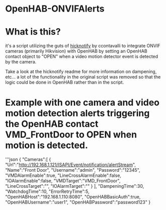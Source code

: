# OpenHAB-ONVIFAlerts

# What is this?
it's a script utilizing the guts of [hicknotify](https://github.com/ccontavalli/hicknotify) by ccontavalli to integrate ONVIF cameras (primarily Hikvision) with OpenHAB by setting an OpenHAB contact object to "OPEN" when a video motion detector event is detected by the camera.

Take a look at the hicknotify readme for more information on dampening, etc... a lot of the functionality in the original script was removed so that the logic could be done in OpenHAB rather than in the script.

# Example with one camera and video motion detection alerts triggering the OpenHAB contact VMD_FrontDoor to OPEN when motion is detected.  
'''json
{
   "Cameras":[
      {
         "Url":"http://192.168.1.121/ISAPI/Event/notification/alertStream",
         "Name":"Front Door",
         "Username":"admin",
         "Password":"12345",
         "VMDAlarmEnable":true,
         "LineCrossAlarmEnable":false,
         "IOAlarmEnable":false,
         "VMDTarget":"VMD_FrontDoor",
         "LineCrossTarget":"",
         "IOAlarmTarget":""
      }
   ],
   "DampeningTime":30,
   "WatchdogTime":10,
   "ErrorRetryTime":5,
   "OpenHABHost":"192.168.1.110:8080",
   "OpenHABBasicAuth":true,
	 "OpenHABUsername":"user1",
	 "OpenHABPassword":"password123"
}

